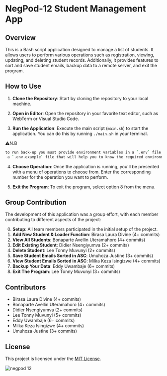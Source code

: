 # NegPod-12 Student Management App

## Overview

This is a Bash script application designed to manage a list of students. It allows users to perform various operations such as registration, viewing, updating, and deleting student records. Additionally, it provides features to sort and save student emails, backup data to a remote server, and exit the program.

## How to Use

1. **Clone the Repository**: Start by cloning the repository to your local machine.

2. **Open in Editor**: Open the repository in your favorite text editor, such as WebTerm or Visual Studio Code.

3. **Run the Application**: Execute the main script (`main.sh`) to start the application. You can do this by running `./main.sh` in your terminal.

⚠️N.B 
```bash
to run back-up you must provide environment variables in a `.env` file, you can find 
 a `.env.example` file that will help you to know the required environment variables
```

4. **Choose Operation**: Once the application is running, you'll be presented with a menu of operations to choose from. Enter the corresponding number for the operation you want to perform.

5. **Exit the Program**: To exit the program, select option 8 from the menu.

## Group Contribution

The development of this application was a group effort, with each member contributing to different aspects of the project:

0. **Setup**: All team members participated in the initial setup of the project.
1. **Add New Student & Loader Function**: Birasa Laura Divine (4+ commits)
2. **View All Students**: Bonaparte Avellin Uteramahoro (4+ commits)
3. **Edit Existing Student**: Didier Nsengiyumva (2+ commits)
4. **Delete Student**: Lee Tonny Muvunyi (2+ commits)
5. **Save Student Emails Sorted in ASC**: Umuhoza Justine (3+ commits)
6. **View Student Emails Sorted in ASC**: Milka Keza Isingizwe  (4+ commits)
7. **Backup Your Data**: Eddy Uwambaje (6+ commits)
8. **Exit The Program**: Lee Tonny Muvunyi (3+ commits)

## Contributors

- Birasa Laura Divine (4+ commits)
- Bonaparte Avellin Uteramahoro (4+ commits)
- Didier Nsengiyumva (2+ commits)
- Lee Tonny Muvunyi (5+ commits)
- Eddy Uwambaje (6+ commits)
- Milka Keza Isingizwe (4+ commits)
- Umuhoza Justine (3+ commits)


## License

This project is licensed under the [MIT License](LICENSE).

![negpod 12](https://github.com/Bonaparte003/GSCS-Registration_System/assets/59047760/51abc673-d716-4ec7-8d72-2c74f74863ba)

